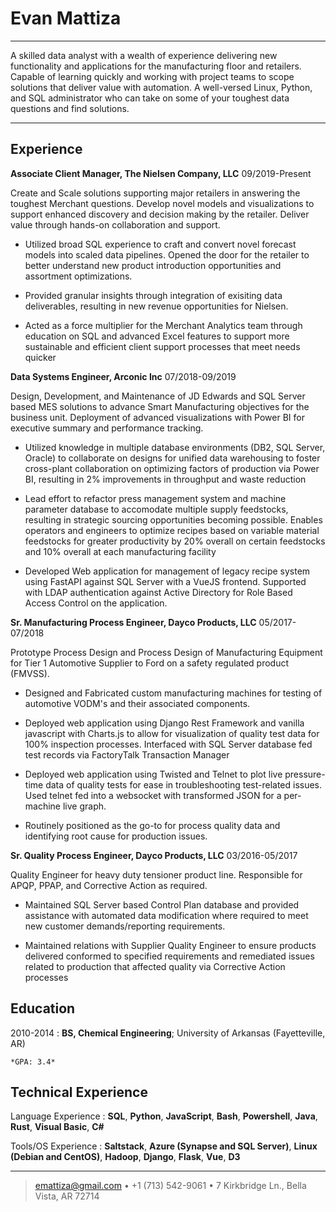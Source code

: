 Evan Mattiza
============

----

A skilled data analyst with a wealth of experience delivering new
functionality and applications for the manufacturing floor and retailers.
Capable of learning quickly and working with project teams to scope solutions
that deliver value with automation. A well-versed Linux, Python, and SQL
administrator who can take on some of your toughest data questions and find
solutions.

----

Experience
----------
**Associate Client Manager, The Nielsen Company, LLC** 
09/2019-Present

Create and Scale solutions supporting major retailers in answering the toughest
Merchant questions. Develop novel models and visualizations to support enhanced
discovery and decision making by the retailer. Deliver value through hands-on
collaboration and support.

* Utilized broad SQL experience to craft and convert novel forecast models into
  scaled data pipelines. Opened the door for the retailer to better understand
  new product introduction opportunities and assortment optimizations.

* Provided granular insights through integration of exisiting data
  deliverables, resulting in new revenue opportunities for Nielsen.

* Acted as a force multiplier for the Merchant Analytics team through education
  on SQL and advanced Excel features to support more sustainable and efficient
  client support processes that meet needs quicker


**Data Systems Engineer, Arconic Inc** 
07/2018-09/2019

Design, Development, and Maintenance of JD Edwards and SQL Server based MES
solutions to advance Smart Manufacturing objectives for the business unit.
Deployment of advanced visualizations with Power BI for executive summary and
performance tracking.

* Utilized knowledge in multiple database environments (DB2, SQL Server, Oracle)
  to collaborate on designs for unified data warehousing to foster cross-plant
  collaboration on optimizing factors of production via Power BI, resulting in
  2% improvements in throughput and waste reduction

* Lead effort to refactor press management system and machine parameter database
  to accomodate multiple supply feedstocks, resulting in strategic sourcing
  opportunities becoming possible. Enables operators and engineers to optimize
  recipes based on variable material feedstocks for greater productivity by 20%
  overall on certain feedstocks and 10% overall at each manufacturing facility

* Developed Web application for management of legacy recipe system using
  FastAPI against SQL Server with a VueJS frontend. Supported
  with LDAP authentication against Active Directory for Role Based Access
  Control on the application.



**Sr. Manufacturing Process Engineer, Dayco Products, LLC** 
05/2017-07/2018

Prototype Process Design and Process Design of Manufacturing Equipment for Tier
1 Automotive Supplier to Ford on a safety regulated product (FMVSS).

* Designed and Fabricated custom manufacturing machines for testing of
  automotive VODM's and their associated components.

* Deployed web application using Django Rest Framework and vanilla javascript
  with Charts.js to allow for visualization of quality test data for 100%
  inspection processes. Interfaced with SQL Server database fed test records via
  FactoryTalk Transaction Manager

* Deployed web application using Twisted and Telnet to plot live pressure-time
  data of quality tests for ease in troubleshooting test-related issues. Used
  telnet fed into a websocket with transformed JSON for a per-machine live
  graph.

* Routinely positioned as the go-to for process quality data and identifying
  root cause for production issues.

**Sr. Quality Process Engineer, Dayco Products, LLC** 
03/2016-05/2017

Quality Engineer for heavy duty tensioner product line. Responsible for APQP,
PPAP, and Corrective Action as required.

* Maintained SQL Server based Control Plan database and provided assistance with
  automated data modification where required to meet new customer
  demands/reporting requirements.

* Maintained relations with Supplier Quality Engineer to ensure products
  delivered conformed to specified requirements and remediated issues related to
  production that affected quality via Corrective Action processes

Education
---------

2010-2014 
:   **BS, Chemical Engineering**; University of Arkansas (Fayetteville, AR)

    *GPA: 3.4*


Technical Experience
--------------------

Language Experience
:   **SQL**,
**Python**,
**JavaScript**,
**Bash**,
**Powershell**,
**Java**,
**Rust**,
**Visual Basic**,
**C#**

Tools/OS Experience
:   **Saltstack**,
**Azure (Synapse and SQL Server)**,
**Linux (Debian and CentOS)**,
**Hadoop**,
**Django**,
**Flask**,
**Vue**,
**D3**

----

> <emattiza@gmail.com> • +1 (713) 542-9061 •
> 7 Kirkbridge Ln., Bella Vista, AR 72714
